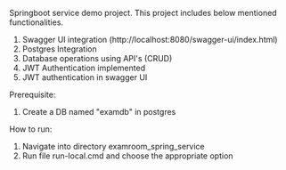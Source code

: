 Springboot service demo project. 
This project includes below mentioned functionalities.

1. Swagger UI integration (http://localhost:8080/swagger-ui/index.html)
2. Postgres Integration
3. Database operations using API's (CRUD)
4. JWT Authentication implemented
5. JWT authentication in swagger UI

Prerequisite:
1. Create a DB named "examdb" in postgres

How to run:
1. Navigate into directory examroom_spring_service
2. Run file run-local.cmd and choose the appropriate option
